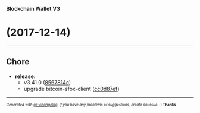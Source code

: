 __Blockchain Wallet V3__

#   (2017-12-14)



---

## Chore

- **release:**
  - v3.41.0
  ([8567814c](https://github.com/blockchain/My-Wallet-V3/commit/8567814c386b1e3e6076f20ac598529ab4f12074))
  - upgrade bitcoin-sfox-client
  ([cc0d87ef](https://github.com/blockchain/My-Wallet-V3/commit/cc0d87eff9529d83080b93ed8ec2908879a89ab3))



---
<sub><sup>*Generated with [git-changelog](https://github.com/rafinskipg/git-changelog). If you have any problems or suggestions, create an issue.* :) **Thanks** </sub></sup>